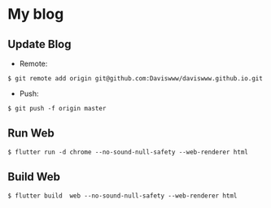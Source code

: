 # My blog


## Update Blog
- Remote:
```
$ git remote add origin git@github.com:Daviswww/daviswww.github.io.git
```
- Push:
```
$ git push -f origin master
```
## Run Web
```
$ flutter run -d chrome --no-sound-null-safety --web-renderer html
```
## Build Web
```
$ flutter build  web --no-sound-null-safety --web-renderer html
```
